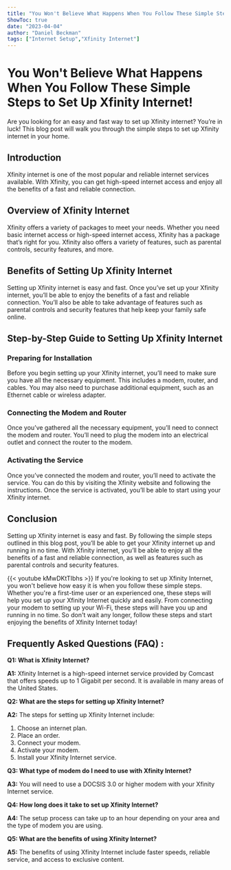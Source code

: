 ```yaml
---
title: "You Won't Believe What Happens When You Follow These Simple Steps to Set Up Xfinity Internet!"
ShowToc: true 
date: "2023-04-04"
author: "Daniel Beckman" 
tags: ["Internet Setup","Xfinity Internet"]
---
```

# You Won't Believe What Happens When You Follow These Simple Steps to Set Up Xfinity Internet!

Are you looking for an easy and fast way to set up Xfinity internet? You’re in luck! This blog post will walk you through the simple steps to set up Xfinity internet in your home. 

## Introduction

Xfinity internet is one of the most popular and reliable internet services available. With Xfinity, you can get high-speed internet access and enjoy all the benefits of a fast and reliable connection. 

## Overview of Xfinity Internet

Xfinity offers a variety of packages to meet your needs. Whether you need basic internet access or high-speed internet access, Xfinity has a package that’s right for you. Xfinity also offers a variety of features, such as parental controls, security features, and more. 

## Benefits of Setting Up Xfinity Internet

Setting up Xfinity internet is easy and fast. Once you’ve set up your Xfinity internet, you’ll be able to enjoy the benefits of a fast and reliable connection. You’ll also be able to take advantage of features such as parental controls and security features that help keep your family safe online. 

## Step-by-Step Guide to Setting Up Xfinity Internet

### Preparing for Installation

Before you begin setting up your Xfinity internet, you’ll need to make sure you have all the necessary equipment. This includes a modem, router, and cables. You may also need to purchase additional equipment, such as an Ethernet cable or wireless adapter. 

### Connecting the Modem and Router

Once you’ve gathered all the necessary equipment, you’ll need to connect the modem and router. You’ll need to plug the modem into an electrical outlet and connect the router to the modem. 

### Activating the Service

Once you’ve connected the modem and router, you’ll need to activate the service. You can do this by visiting the Xfinity website and following the instructions. Once the service is activated, you’ll be able to start using your Xfinity internet. 

## Conclusion

Setting up Xfinity internet is easy and fast. By following the simple steps outlined in this blog post, you’ll be able to get your Xfinity internet up and running in no time. With Xfinity internet, you’ll be able to enjoy all the benefits of a fast and reliable connection, as well as features such as parental controls and security features.

{{< youtube kMwDKtTIbhs >}} 
If you're looking to set up Xfinity Internet, you won't believe how easy it is when you follow these simple steps. Whether you're a first-time user or an experienced one, these steps will help you set up your Xfinity Internet quickly and easily. From connecting your modem to setting up your Wi-Fi, these steps will have you up and running in no time. So don't wait any longer, follow these steps and start enjoying the benefits of Xfinity Internet today!

## Frequently Asked Questions (FAQ) :
**Q1: What is Xfinity Internet?**

**A1:** Xfinity Internet is a high-speed internet service provided by Comcast that offers speeds up to 1 Gigabit per second. It is available in many areas of the United States.

**Q2: What are the steps for setting up Xfinity Internet?**

**A2:** The steps for setting up Xfinity Internet include:

1. Choose an internet plan.
2. Place an order.
3. Connect your modem.
4. Activate your modem.
5. Install your Xfinity Internet service.

**Q3: What type of modem do I need to use with Xfinity Internet?**

**A3:** You will need to use a DOCSIS 3.0 or higher modem with your Xfinity Internet service.

**Q4: How long does it take to set up Xfinity Internet?**

**A4:** The setup process can take up to an hour depending on your area and the type of modem you are using.

**Q5: What are the benefits of using Xfinity Internet?**

**A5:** The benefits of using Xfinity Internet include faster speeds, reliable service, and access to exclusive content.





